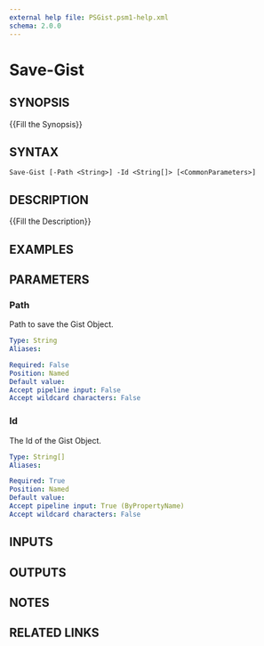 ```yaml
---
external help file: PSGist.psm1-help.xml
schema: 2.0.0
---
```


# Save-Gist
## SYNOPSIS
{{Fill the Synopsis}}

## SYNTAX

```
Save-Gist [-Path <String>] -Id <String[]> [<CommonParameters>]
```

## DESCRIPTION
{{Fill the Description}}

## EXAMPLES

## PARAMETERS

### Path
Path to save the Gist Object.

```yaml
Type: String
Aliases: 

Required: False
Position: Named
Default value: 
Accept pipeline input: False
Accept wildcard characters: False
```

### Id
The Id of the Gist Object.

```yaml
Type: String[]
Aliases: 

Required: True
Position: Named
Default value: 
Accept pipeline input: True (ByPropertyName)
Accept wildcard characters: False
```

## INPUTS

## OUTPUTS

## NOTES

## RELATED LINKS


